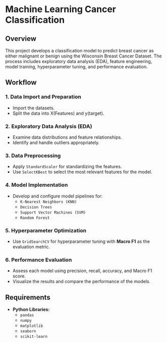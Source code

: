 # Machine Learning Cancer Classification

## Overview
This project develops a classification model to predict breast cancer as either malignant or benign using the Wisconsin Breast Cancer Dataset. 
The process includes exploratory data analysis (EDA), feature engineering, model training, hyperparameter tuning, and performance evaluation.

## Workflow

### 1. Data Import and Preparation
- Import the datasets.
- Split the data into X(Features) and y(target).

### 2. Exploratory Data Analysis (EDA)
- Examine data distributions and feature relationships.
- Identify and handle outliers appropriately.

### 3. Data Preprocessing
- Apply `StandardScaler` for standardizing the features.
- Use `SelectKBest` to select the most relevant features for the model.

### 4. Model Implementation
- Develop and configure model pipelines for:
  - `K-Nearest Neighbors (KNN)`
  - `Decision Trees`
  - `Support Vector Machines (SVM)`
  - `Random Forest`

### 5. Hyperparameter Optimization
- Use `GridSearchCV` for hyperparameter tuning with **Macro F1** as the evaluation metric.

### 6. Performance Evaluation
- Assess each model using precision, recall, accuracy, and Macro F1 score.
- Visualize the results and compare the performance of the models.

## Requirements

- **Python Libraries:**
  - `pandas`
  - `numpy`
  - `matplotlib`
  - `seaborn`
  - `scikit-learn`
  
